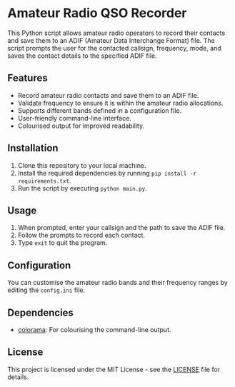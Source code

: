 # Amateur Radio QSO Recorder

This Python script allows amateur radio operators to record their contacts and save them to an ADIF (Amateur Data Interchange Format) file. The script prompts the user for the contacted callsign, frequency, mode, and saves the contact details to the specified ADIF file.

## Features

- Record amateur radio contacts and save them to an ADIF file.
- Validate frequency to ensure it is within the amateur radio allocations.
- Supports different bands defined in a configuration file.
- User-friendly command-line interface.
- Colourised output for improved readability.

## Installation

1. Clone this repository to your local machine.
2. Install the required dependencies by running `pip install -r requirements.txt`.
3. Run the script by executing `python main.py`.

## Usage

1. When prompted, enter your callsign and the path to save the ADIF file.
2. Follow the prompts to record each contact.
3. Type `exit` to quit the program.

## Configuration

You can customise the amateur radio bands and their frequency ranges by editing the `config.ini` file.

## Dependencies

- [colorama](https://pypi.org/project/colorama/): For colourising the command-line output.

## License

This project is licensed under the MIT License - see the [LICENSE](LICENSE) file for details.
